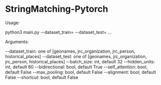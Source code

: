 # StringMatching-Pytorch

Usage:

python3 main.py --dataset_train= --dataset_test= ...

Arguments:

--dataset_train: one of [geonames, jrc_organization, jrc_person, historical_places]
--dataset_test: one of [geonames, jrc_organization, jrc_person, historical_places]
--batch_size: int, default 32
--hidden_units: int, default 60
--bidirectional: bool, default True
--self_attention: bool, default False
--max_pooling: bool, default False
--alignment: bool, default False
--shortcut: bool, default False

